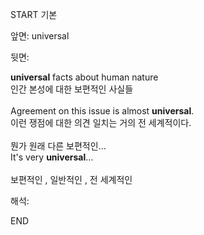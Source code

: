 START
기본

앞면:
universal


뒷면:
<div><strong>universal</strong> facts about human nature </div><div><div>인간 본성에 대한 보편적인 사실들<br><br><div>Agreement on this issue is almost <strong>universal</strong>. </div><div><div>이런 쟁점에 대한 의견 일치는 거의 전 세계적이다.<br><br><div><div>뭔가 원래 다른 보편적인...</div></div><div><div>It's very <strong>universal</strong>... <br><br>보편적인 , 일반적인 , 전 세계적인</div></div></div></div></div></div>


해석:

END